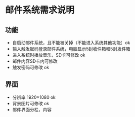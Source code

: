 # 邮件系统需求说明
## 功能
- 自启动邮件系统，且不能被关掉（不能进入系统其他功能）ok
- 输入触发密码登录邮件系统，电脑显示5封收件箱和5封发件箱 
- 进入系统时播放音乐，SD卡可修改 ok
- 邮件内容SD卡内可修改 
- 触发密码可修改 ok

## 界面
- 分辨率 1920×1080 ok
- 背景图片可修改 ok
- 邮件界面分栏，内容
